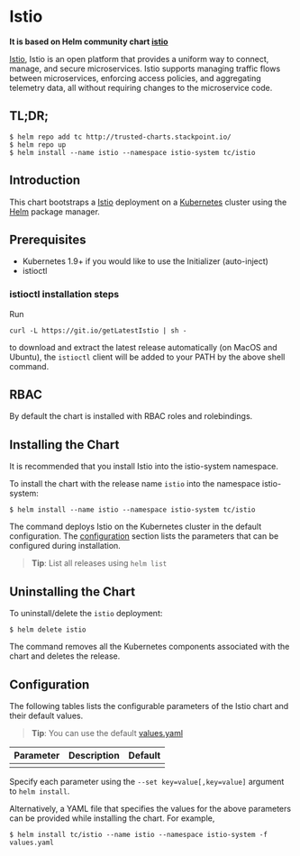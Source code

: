 # Istio

**It is based on Helm community chart [istio](https://github.com/istio/istio/)**

[Istio](https://istio.io/), Istio is an open platform that provides a uniform way to connect, manage, and secure microservices. Istio supports managing traffic flows between microservices, enforcing access policies, and aggregating telemetry data, all without requiring changes to the microservice code.

## TL;DR;

```console
$ helm repo add tc http://trusted-charts.stackpoint.io/
$ helm repo up
$ helm install --name istio --namespace istio-system tc/istio
```

## Introduction

This chart bootstraps a [Istio](https://istio.io/) deployment on a [Kubernetes](http://kubernetes.io) cluster using the [Helm](https://helm.sh) package manager.

## Prerequisites

- Kubernetes 1.9+ if you would like to use the Initializer (auto-inject)
- istioctl

### istioctl installation steps

Run
```console
curl -L https://git.io/getLatestIstio | sh -
```
to download and extract the latest release automatically (on MacOS and Ubuntu), the `istioctl` client will be added to your PATH by the above shell command.

## RBAC
By default the chart is installed with RBAC roles and rolebindings.

## Installing the Chart

It is recommended that you install Istio into the istio-system namespace.

To install the chart with the release name `istio` into the namespace istio-system:

```console
$ helm install --name istio --namespace istio-system tc/istio
```

The command deploys Istio on the Kubernetes cluster in the default configuration. The [configuration](#configuration) section lists the parameters that can be configured during installation.

> **Tip**: List all releases using `helm list`

## Uninstalling the Chart

To uninstall/delete the `istio` deployment:

```console
$ helm delete istio
```

The command removes all the Kubernetes components associated with the chart and deletes the release.

## Configuration

The following tables lists the configurable parameters of the Istio chart and their default values.

> **Tip**: You can use the default [values.yaml](values.yaml)

Parameter | Description | Default
--------- | ----------- | -------
 |  |  |

Specify each parameter using the `--set key=value[,key=value]` argument to `helm install`.

Alternatively, a YAML file that specifies the values for the above parameters can be provided while installing the chart. For example,

```console
$ helm install tc/istio --name istio --namespace istio-system -f values.yaml
```
